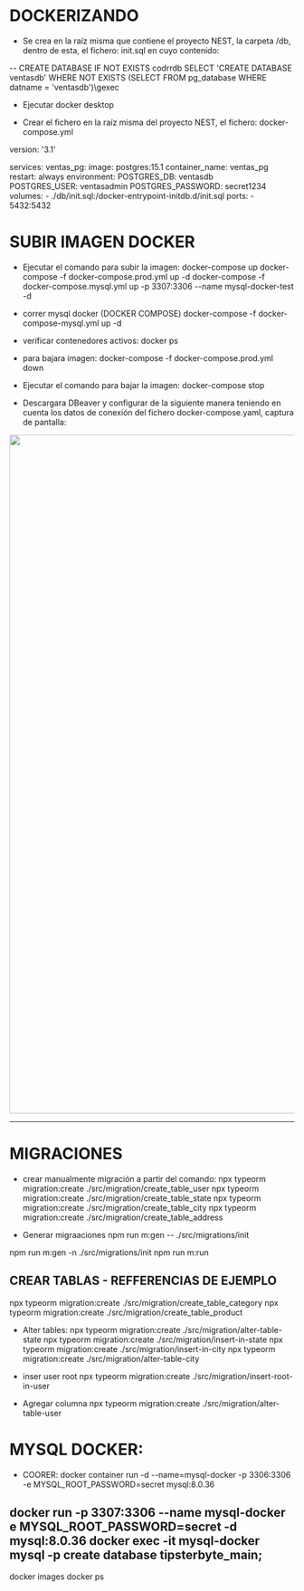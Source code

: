 # DOCKERIZANDO

- Se crea en la raíz misma que contiene el proyecto NEST, la carpeta /db, dentro de esta, el fichero: init.sql en cuyo contenido:

-- CREATE DATABASE IF NOT EXISTS codrrdb
SELECT 'CREATE DATABASE ventasdb'
WHERE NOT EXISTS (SELECT FROM pg_database WHERE datname = 'ventasdb')\gexec

- Ejecutar docker desktop

- Crear el fichero en la raíz misma del proyecto NEST, el fichero: docker-compose.yml

version: '3.1'

services:
  ventas_pg:
    image: postgres:15.1
    container_name: ventas_pg
    restart: always
    environment:
      POSTGRES_DB: ventasdb    
      POSTGRES_USER: ventasadmin
      POSTGRES_PASSWORD: secret1234
    volumes:
      - ./db/init.sql:/docker-entrypoint-initdb.d/init.sql
    ports:
      - 5432:5432


# SUBIR IMAGEN DOCKER
- Ejecutar el comando para subir la imagen:
docker-compose up
docker-compose -f docker-compose.prod.yml up -d
docker-compose -f docker-compose.mysql.yml up -p 3307:3306 --name 
mysql-docker-test -d

- correr mysql docker (DOCKER COMPOSE)
docker-compose -f docker-compose-mysql.yml up -d

- verificar contenedores activos:
docker ps

- para bajara imagen:
docker-compose -f docker-compose.prod.yml down

- Ejecutar el comando para bajar la imagen:
docker-compose stop

- Descargara DBeaver y configurar de la siguiente manera teniendo en cuenta los datos de conexión del fichero docker-compose.yaml, captura de pantalla:


<p align="center">
  <a href="https://memodevs.com/repo_images/tipsterbyte/succ_docker_posgresqql.png" target="_blank"><img src="https://memodevs.com/repo_images/tipsterbyte/succ_docker_posgresqql.png" width="1200" alt="Nest Logo" /></a>
</p>

-------------------------------------------------------------------------

# MIGRACIONES
- crear manualmente migración a partir del comando:
npx typeorm migration:create ./src/migration/create_table_user
npx typeorm migration:create ./src/migration/create_table_state
npx typeorm migration:create ./src/migration/create_table_city
npx typeorm migration:create ./src/migration/create_table_address

- Generar migraaciones
npm run m:gen -- ./src/migrations/init

npm run m:gen -n ./src/migrations/init
npm run m:run

## CREAR TABLAS - REFFERENCIAS DE EJEMPLO
npx typeorm migration:create ./src/migration/create_table_category
npx typeorm migration:create ./src/migration/create_table_product

- Alter tables:
npx typeorm migration:create ./src/migration/alter-table-state
npx typeorm migration:create ./src/migration/insert-in-state
npx typeorm migration:create ./src/migration/insert-in-city
npx typeorm migration:create ./src/migration/alter-table-city

- inser user root
npx typeorm migration:create ./src/migration/insert-root-in-user

- Agregar columna
npx typeorm migration:create ./src/migration/alter-table-user

# MYSQL DOCKER:

- COORER:
  docker container run -d --name=mysql-docker -p 3306:3306 -e MYSQL_ROOT_PASSWORD=secret mysql:8.0.36

docker run -p 3307:3306 --name mysql-docker e MYSQL_ROOT_PASSWORD=secret -d mysql:8.0.36
docker exec -it mysql-docker mysql -p
create database tipsterbyte_main;
 -
 docker images
 docker ps



